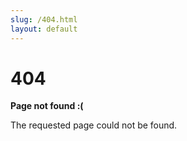 ```yaml
---
slug: /404.html
layout: default 
---
```


<div class="not-found-container">
  <h1 class="not-found-title">404</h1>
  
  <p><strong>Page not found :( </strong></p> 
  <p>The requested page could not be found.</p>  
</div> 
